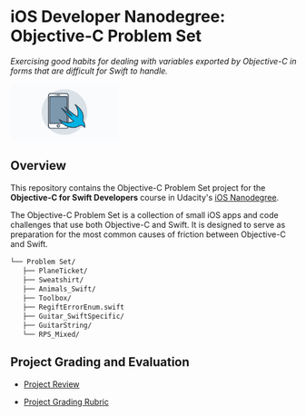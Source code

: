 # iOS Developer Nanodegree: Objective-C Problem Set
*Exercising good habits for dealing with variables exported by Objective-C in forms that are difficult for Swift to handle.*

<img src="https://github.com/jamesdellinger/ios-nanodegree-obective-c-problem-set/blob/master/iosndlogo.jpg" alt="iOS Developer Nanodegree logo" height="100" >

## Overview
This repository contains the Objective-C Problem Set project for the **Objective-C for Swift Developers** course in Udacity's [iOS Nanodegree](https://www.udacity.com/course/ios-developer-nanodegree--nd003).

The Objective-C Problem Set is a collection of small iOS apps and code challenges that use both Objective-C and Swift. It is designed to serve as preparation for the most common causes of friction between Objective-C and Swift.

```
└── Problem Set/
   ├── PlaneTicket/
   ├── Sweatshirt/
   ├── Animals_Swift/
   ├── Toolbox/
   ├── RegiftErrorEnum.swift
   ├── Guitar_SwiftSpecific/
   ├── GuitarString/
   └── RPS_Mixed/
```

## Project Grading and Evaluation
* [Project Review](https://github.com/jamesdellinger/ios-nanodegree-obective-c-problem-set/blob/master/ios-nanodegree-obective-c-problem-set-review.pdf)

* [Project Grading Rubric](https://github.com/jamesdellinger/ios-nanodegree-obective-c-problem-set/blob/master/ios-nanodegree-obective-c-problem-set-specs-and-rubric.pdf)
